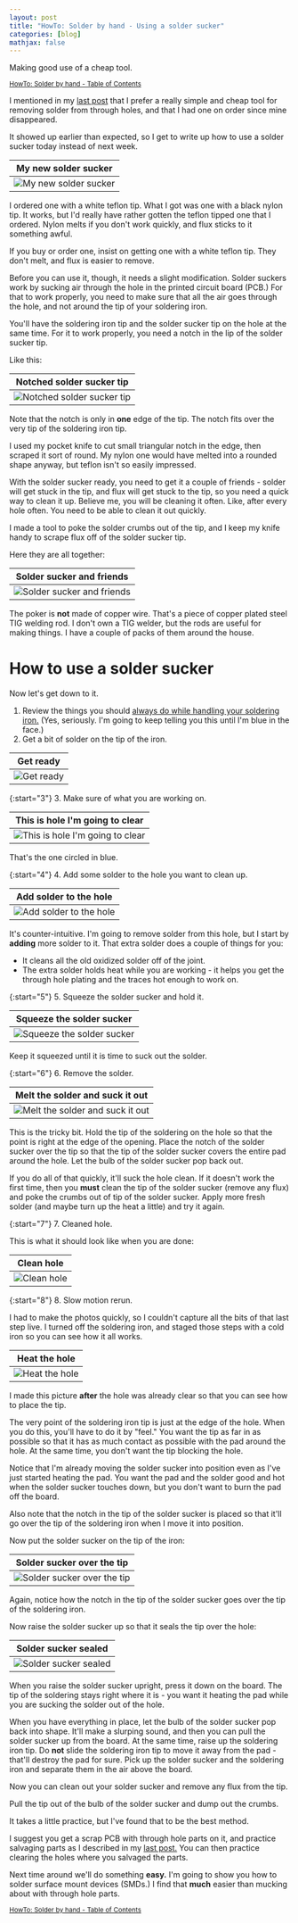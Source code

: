 ```yaml
---
layout: post
title: "HowTo: Solder by hand - Using a solder sucker"
categories: [blog]
mathjax: false
---
```

Making good use of a cheap tool.

<sub>[HowTo: Solder by hand - Table of Contents](howtosolder-toc)</sub> 

I mentioned in my [last post](howtosolder-9throughhole-remove) that I prefer a really simple and cheap tool for removing solder from through holes, and that I had one on order since mine disappeared.

It showed up earlier than expected, so I get to write up how to use a solder sucker today instead of next week.

|My new solder sucker|
|---------|
|![My new solder sucker](/assets/2020-02-21-howtosolder-10soldersucker/soldersucker1.jpg)|

I ordered one with a white teflon tip.  What I got was one with a black nylon tip.  It works, but I'd really have rather gotten the teflon tipped one that I ordered.  Nylon melts if you don't work quickly, and flux sticks to it something awful.

If you buy or order one, insist on getting one with a white teflon tip.  They don't melt, and flux is easier to remove.

Before you can use it, though, it needs a slight modification.  Solder suckers work by sucking air through the hole in the printed circuit board (PCB.)  For that to work properly, you need to make sure that all the air goes through the hole, and not around the tip of your soldering iron.

You'll have the soldering iron tip and the solder sucker tip on the hole at the same time.  For it to work properly, you need a notch in the lip of the solder sucker tip.

Like this:

|Notched solder sucker tip|
|---------|
|![Notched solder sucker tip](/assets/2020-02-21-howtosolder-10soldersucker/soldersucker2.jpg)|

Note that the notch is only in **one** edge of the tip.  The notch fits over the very tip of the soldering iron tip.

I used my pocket knife to cut small triangular notch in the edge, then scraped it sort of round.  My nylon one would have melted into a rounded shape anyway, but teflon isn't so easily impressed.

With the solder sucker ready, you need to get it a couple of friends - solder will get stuck in the tip, and flux will get stuck to the tip, so you need a quick way to clean it up.  Believe me, you will be cleaning it often.  Like, after every hole often.  You need to be able to clean it out quickly.

I made a tool to poke the solder crumbs out of the tip, and I keep my knife handy to scrape flux off of the solder sucker tip.

Here they are all together:

|Solder sucker and friends|
|---------|
|![Solder sucker and friends](/assets/2020-02-21-howtosolder-10soldersucker/soldersucker3.jpg)|

The poker is **not** made of copper wire.  That's a piece of copper plated steel TIG welding rod.  I don't own a TIG welder, but the rods are useful for making things.  I have a couple of packs of them around the house.

# How to use a solder sucker

Now let's get down to it.

1. Review the things you should [always do while handling your soldering iron.](howtosolder-5getstarted) (Yes, seriously.  I'm going to keep telling you this until I'm blue in the face.)
2. Get a bit of solder on the tip of the iron.

|Get ready|
|---------|
|![Get ready](/assets/2020-02-21-howtosolder-10soldersucker/clearhole1.jpg)|

{:start="3"}
3. Make sure of what you are working on.

|This is hole I'm going to clear|
|---------|
|![This is hole I'm going to clear](/assets/2020-02-21-howtosolder-10soldersucker/clearhole2.jpg)|

That's the one circled in blue.

{:start="4"}
4. Add some solder to the hole you want to clean up.

|Add solder to the hole|
|---------|
|![Add solder to the hole](/assets/2020-02-21-howtosolder-10soldersucker/clearhole3.jpg)|

It's counter-intuitive.  I'm going to remove solder from this hole, but I start by **adding** more solder to it.  That extra solder does a couple of things for you:

- It cleans all the old oxidized solder off of the joint.
- The extra solder holds heat while you are working - it helps you get the through hole plating and the traces hot enough to work on.

{:start="5"}
5. Squeeze the solder sucker and hold it.

|Squeeze the solder sucker|
|---------|
|![Squeeze the solder sucker](/assets/2020-02-21-howtosolder-10soldersucker/clearhole3A.jpg)|

Keep it squeezed until it is time to suck out the solder.

{:start="6"}
6. Remove the solder.

|Melt the solder and suck it out|
|---------|
|![Melt the solder and suck it out](/assets/2020-02-21-howtosolder-10soldersucker/clearhole4.jpg)|

This is the tricky bit.  Hold the tip of the soldering on the hole so that the point is right at the edge of the opening.  Place the notch of the solder sucker over the tip so that the tip of the solder sucker covers the entire pad around the hole. Let the bulb of the solder sucker pop back out.

If you do all of that quickly, it'll suck the hole clean.  If it doesn't work the first time, then you **must** clean the tip of the solder sucker (remove any flux) and poke the crumbs out of tip of the solder sucker.  Apply more fresh solder (and maybe turn up the heat a little) and try it again.

{:start="7"}
7. Cleaned hole.

This is what it should look like when you are done:

|Clean hole|
|---------|
|![Clean hole](/assets/2020-02-21-howtosolder-10soldersucker/clearhole5.jpg)|

{:start="8"}
8.  Slow motion rerun.

I had to make the photos quickly, so I couldn't capture all the bits of that last step live.  I turned off the soldering iron, and staged those steps with a cold iron so you can see how it all works.

|Heat the hole|
|---------|
|![Heat the hole](/assets/2020-02-21-howtosolder-10soldersucker/clearhole6.jpg)|

I made this picture **after** the hole was already clear so that you can see how to place the tip.

The very point of the soldering iron tip is just at the edge of the hole.  When you do this, you'll have to do it by "feel."  You want the tip as far in as possible so that it has as much contact as possible with the pad around the hole.  At the same time, you don't want the tip blocking the hole.

Notice that I'm already moving the solder sucker into position even as I've just started heating the pad.  You want the pad and the solder good and hot when the solder sucker touches down, but you don't want to burn the pad off the board.

Also note that the notch in the tip of the solder sucker is placed so that it'll go over the tip of the soldering iron when I move it into position.

Now put the solder sucker on the tip of the iron:

|Solder sucker over the tip|
|---------|
|![Solder sucker over the tip](/assets/2020-02-21-howtosolder-10soldersucker/clearhole7.jpg)|

Again, notice how the notch in the tip of the solder sucker goes over the tip of the soldering iron.

Now raise the solder sucker up so that it seals the tip over the hole:

|Solder sucker sealed|
|---------|
|![Solder sucker sealed](/assets/2020-02-21-howtosolder-10soldersucker/clearhole8.jpg)|

When you raise the solder sucker upright, press it down on the board.  The tip of the soldering stays right where it is - you want it heating the pad while you are sucking the solder out of the hole.

When you have everything in place, let the bulb of the solder sucker pop back into shape.  It'll make a slurping sound, and then you can pull the solder sucker up from the board.  At the same time, raise up the soldering iron tip.  Do **not** slide the soldering iron tip to move it away from the pad - that'll destroy the pad for sure.  Pick up the solder sucker and the soldering iron and separate them in the air above the board.

Now you can clean out your solder sucker and remove any flux from the tip.

Pull the tip out of the bulb of the solder sucker and dump out the crumbs.

It takes a little practice, but I've found that to be the best method.

I suggest you get a scrap PCB with through hole parts on it, and practice salvaging parts as I described in my [last post.](howtosolder-9throughhole-remove) You can then practice clearing the holes where you salvaged the parts.

Next time around we'll do something **easy.**  I'm going to show you how to solder surface mount devices (SMDs.)  I find that **much** easier than mucking about with through hole parts.


<sub>[HowTo: Solder by hand - Table of Contents](howtosolder-toc)</sub> 
